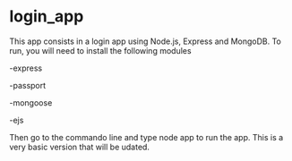 # login_app
This app consists in a login app using Node.js, Express and MongoDB.
To run, you will need to install the following modules

-express

-passport

-mongoose

-ejs

Then go to the commando line and type node app to run the app.
This is a very basic version that will be udated.
